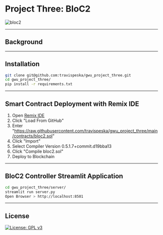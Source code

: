 # Project Three: BloC2
![bloc2](https://user-images.githubusercontent.com/25112189/188766237-26706310-1e7f-42b5-b6df-fb76c6309b57.jpg)

---

## Background

---

## Installation

```sh
git clone git@github.com:travispeska/gwu_project_three.git
cd gwu_project_three/
pip install -r requirements.txt
```

---

## Smart Contract Deployment with Remix IDE
1. Open [Remix IDE](https://remix.ethereum.org/)
2. Click "Load From GitHub"
3. Enter "https://raw.githubusercontent.com/travispeska/gwu_project_three/main/contracts/bloc2.sol"
4. Click "Import"
5. Select Compiler Version 0.5.1.7+commit.d19bba13
6. Click "Compile bloc2.sol"
7. Deploy to Blockchain

---

## BloC2 Controller Streamlit Application

```sh
cd gwu_project_three/server/
streamlit run server.py
Open Browser > http://localhost:8501
```

---

## License

[![License: GPL v3](https://img.shields.io/badge/License-GPLv3-blue.svg)](https://www.gnu.org/licenses/gpl-3.0)
